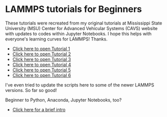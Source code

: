 # LAMMPS tutorials for Beginners

These tutorials were recreated from my original tutorials at Mississippi State University (MSU) Center for Advanced Vehicular Systems (CAVS) website with updates to codes within Jupyter Notebooks.  I hope this helps with everyone's learning curves for LAMMPS!  Thanks.

* [Click here to open Tutorial 1](LAMMPS-Tutorials-01.ipynb)
* [Click here to open Tutorial 2](LAMMPS-Tutorials-02.ipynb)
* [Click here to open Tutorial 3](LAMMPS-Tutorials-03.ipynb)
* [Click here to open Tutorial 4](LAMMPS-Tutorials-04.ipynb)
* [Click here to open Tutorial 5](LAMMPS-Tutorials-05.ipynb)
* [Click here to open Tutorial 6](LAMMPS-Tutorials-06.ipynb)

I've even tried to update the scripts here to some of the newer LAMMPS versions.  So far so good!

Beginner to Python, Anaconda, Jupyter Notebooks, too?
* [Click here for a brief intro](HowToJupyterNotebook.ipynb)
